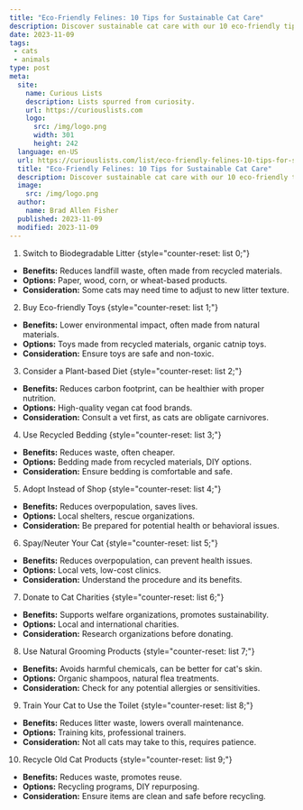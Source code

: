 ```yaml
---
title: "Eco-Friendly Felines: 10 Tips for Sustainable Cat Care"
description: Discover sustainable cat care with our 10 eco-friendly tips. A curious cat owner can help their pet live a greener, healthier life.
date: 2023-11-09
tags:
 - cats
 - animals
type: post
meta:
  site:
    name: Curious Lists
    description: Lists spurred from curiosity.
    url: https://curiouslists.com
    logo:
      src: /img/logo.png
      width: 301
      height: 242
  language: en-US
  url: https://curiouslists.com/list/eco-friendly-felines-10-tips-for-sustainable-cat-care
  title: "Eco-Friendly Felines: 10 Tips for Sustainable Cat Care"
  description: Discover sustainable cat care with our 10 eco-friendly tips. A curious cat owner can help their pet live a greener, healthier life.
  image:
    src: /img/logo.png
  author:
    name: Brad Allen Fisher
  published: 2023-11-09
  modified: 2023-11-09
---
```



1. Switch to Biodegradable Litter {style="counter-reset: list 0;"}
  - **Benefits:** Reduces landfill waste, often made from recycled materials.
  - **Options:** Paper, wood, corn, or wheat-based products.
  - **Consideration:** Some cats may need time to adjust to new litter texture.

2. Buy Eco-friendly Toys {style="counter-reset: list 1;"}
  - **Benefits:** Lower environmental impact, often made from natural materials.
  - **Options:** Toys made from recycled materials, organic catnip toys.
  - **Consideration:** Ensure toys are safe and non-toxic.

3. Consider a Plant-based Diet {style="counter-reset: list 2;"}
  - **Benefits:** Reduces carbon footprint, can be healthier with proper nutrition.
  - **Options:** High-quality vegan cat food brands.
  - **Consideration:** Consult a vet first, as cats are obligate carnivores.

4. Use Recycled Bedding {style="counter-reset: list 3;"}
  - **Benefits:** Reduces waste, often cheaper.
  - **Options:** Bedding made from recycled materials, DIY options.
  - **Consideration:** Ensure bedding is comfortable and safe.

5. Adopt Instead of Shop {style="counter-reset: list 4;"}
  - **Benefits:** Reduces overpopulation, saves lives.
  - **Options:** Local shelters, rescue organizations.
  - **Consideration:** Be prepared for potential health or behavioral issues.

6. Spay/Neuter Your Cat {style="counter-reset: list 5;"}
  - **Benefits:** Reduces overpopulation, can prevent health issues.
  - **Options:** Local vets, low-cost clinics.
  - **Consideration:** Understand the procedure and its benefits.

7. Donate to Cat Charities {style="counter-reset: list 6;"}
  - **Benefits:** Supports welfare organizations, promotes sustainability.
  - **Options:** Local and international charities.
  - **Consideration:** Research organizations before donating.

8. Use Natural Grooming Products {style="counter-reset: list 7;"}
  - **Benefits:** Avoids harmful chemicals, can be better for cat's skin.
  - **Options:** Organic shampoos, natural flea treatments.
  - **Consideration:** Check for any potential allergies or sensitivities.

9. Train Your Cat to Use the Toilet {style="counter-reset: list 8;"}
  - **Benefits:** Reduces litter waste, lowers overall maintenance.
  - **Options:** Training kits, professional trainers.
  - **Consideration:** Not all cats may take to this, requires patience.

10. Recycle Old Cat Products {style="counter-reset: list 9;"}
  - **Benefits:** Reduces waste, promotes reuse.
  - **Options:** Recycling programs, DIY repurposing.
  - **Consideration:** Ensure items are clean and safe before recycling.